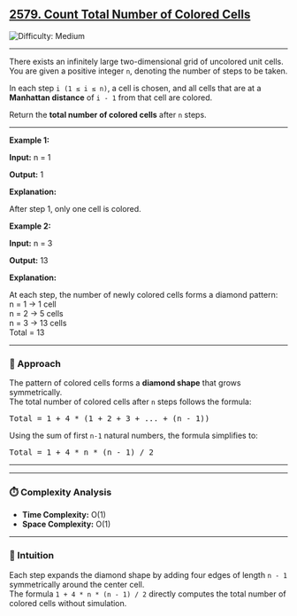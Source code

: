 <h2><a href="https://leetcode.com/problems/count-total-number-of-colored-cells">2579. Count Total Number of Colored Cells</a></h2>
<img src="https://img.shields.io/badge/Difficulty-Medium-orange" alt="Difficulty: Medium" />
<hr>

<p>There exists an infinitely large two-dimensional grid of uncolored unit cells. You are given a positive integer <code>n</code>, denoting the number of steps to be taken.</p>

<p>In each step <code>i (1 ≤ i ≤ n)</code>, a cell is chosen, and all cells that are at a <strong>Manhattan distance</strong> of <code>i - 1</code> from that cell are colored.</p>

<p>Return the <strong>total number of colored cells</strong> after <code>n</code> steps.</p>

<hr>

<p><strong class="example">Example 1:</strong></p>

<div class="example-block">
<p><strong>Input:</strong> <span class="example-io">n = 1</span></p>
<p><strong>Output:</strong> <span class="example-io">1</span></p>
<p><strong>Explanation:</strong></p>
<p>After step 1, only one cell is colored.</p>
</div>

<p><strong class="example">Example 2:</strong></p>

<div class="example-block">
<p><strong>Input:</strong> <span class="example-io">n = 3</span></p>
<p><strong>Output:</strong> <span class="example-io">13</span></p>
<p><strong>Explanation:</strong></p>
<p>
At each step, the number of newly colored cells forms a diamond pattern:<br>
n = 1 → 1 cell<br>
n = 2 → 5 cells<br>
n = 3 → 13 cells<br>
Total = 13
</p>
</div>

<hr>

<h3>🧩 Approach</h3>

<p>
The pattern of colored cells forms a <strong>diamond shape</strong> that grows symmetrically.<br>
The total number of colored cells after <code>n</code> steps follows the formula:
</p>

<pre>
Total = 1 + 4 * (1 + 2 + 3 + ... + (n - 1))
</pre>

<p>
Using the sum of first <code>n-1</code> natural numbers, the formula simplifies to:
</p>

<pre>
Total = 1 + 4 * n * (n - 1) / 2
</pre>

<hr>

<hr> <h3>⏱️ Complexity Analysis</h3> <ul> <li><strong>Time Complexity:</strong> O(1)</li> <li><strong>Space Complexity:</strong> O(1)</li> </ul> <hr> <h3>📘 Intuition</h3> <p> Each step expands the diamond shape by adding four edges of length <code>n - 1</code> symmetrically around the center cell.<br> The formula <code>1 + 4 * n * (n - 1) / 2</code> directly computes the total number of colored cells without simulation. </p>
